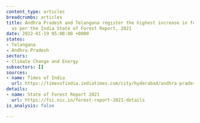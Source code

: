 ```yaml
---
content_type: articles
breadcrumbs: articles
title: Andhra Pradesh and Telangana register the highest increase in forest cover
  as per the India State of Forest Report, 2021
date: 2022-01-19 05:00:00 +0000
states:
- Telangana
- Andhra Pradesh
sectors:
- Climate Change and Energy
subsectors: []
sources:
- name: Times of India
  url: https://timesofindia.indiatimes.com/city/hyderabad/andhra-pradesh-and-telangana-top-in-increasing-forest-cover/articleshow/88878445.cms
details:
- name: State of Forest Report 2021
  url: https://fsi.nic.in/forest-report-2021-details
is_analysis: false

---
```

